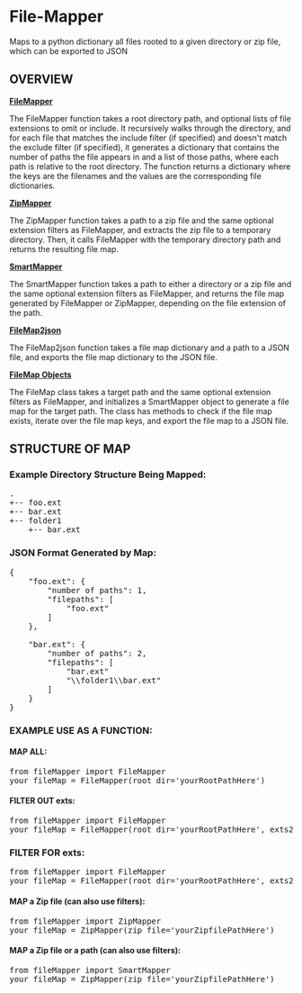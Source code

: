 # File-Mapper
Maps to a python dictionary all files rooted to a given directory or zip file, which can be exported to JSON
## OVERVIEW

<u><b>FileMapper</b></u>
<p>
The FileMapper function takes a root directory path, and optional lists of file extensions to omit or include. 
It recursively walks through the directory, and for each file that matches the include filter (if specified) 
and doesn't match the exclude filter (if specified), it generates a dictionary that contains the number of paths the 
file appears in and a list of those paths, where each path is relative to the root directory. The function returns a 
dictionary where the keys are the filenames and the values are the corresponding file dictionaries.

<u><b>ZipMapper</b></u>
<p>
The ZipMapper function takes a path to a zip file and the same optional extension filters as FileMapper, 
and extracts the zip file to a temporary directory. Then, it calls FileMapper with the temporary 
directory path and returns the resulting file map.
</p>

<u><b>SmartMapper</b></u>
<p>
The SmartMapper function takes a path to either a directory or a zip file and the same optional extension filters as 
FileMapper, and returns the file map generated by FileMapper or ZipMapper, depending on the file extension of the path.
</p>

<u><b>FileMap2json</b></u>
<p>
The FileMap2json function takes a file map dictionary and a path to a JSON file, and exports the file map dictionary 
to the JSON file.
</p>

<u><b>FileMap Objects</b></u>
<p>
The FileMap class takes a target path and the same optional extension filters as FileMapper, and initializes a 
SmartMapper object to generate a file map for the target path. The class has methods to check if the file map exists, 
iterate over the file map keys, and export the file map to a JSON file.
</p>



## STRUCTURE OF MAP

### Example Directory Structure Being Mapped:
<pre>
.
+-- foo.ext
+-- bar.ext
+-- folder1
    +-- bar.ext
</pre>

### JSON Format Generated by Map:
<pre>
{
    "foo.ext": {
        "number of paths": 1,
        "filepaths": [
            "foo.ext"
        ]
    },

    "bar.ext": {
        "number of paths": 2,
        "filepaths": [
            "bar.ext"
            "\\folder1\\bar.ext"
        ]
    }
}
</pre>



### EXAMPLE USE AS A FUNCTION:




#### MAP ALL:
<pre>
from fileMapper import FileMapper
your_fileMap = FileMapper(root_dir='yourRootPathHere')
</pre>

#### FILTER OUT exts:
<pre>
from fileMapper import FileMapper
your_fileMap = FileMapper(root_dir='yourRootPathHere', exts2omit=['.py', '.txt', '.etc'])
</pre>

### FILTER FOR exts:
<pre>
from fileMapper import FileMapper
your_fileMap = FileMapper(root_dir='yourRootPathHere', exts2include=['.py', '.txt', '.etc'])
</pre>

#### MAP a Zip file (can also use filters):
<pre>
from fileMapper import ZipMapper
your_fileMap = ZipMapper(zip_file='yourZipfilePathHere')
</pre>

#### MAP a Zip file or a path (can also use filters):
<pre>
from fileMapper import SmartMapper
your_fileMap = ZipMapper(zip_file='yourZipfilePathHere')
</pre>

